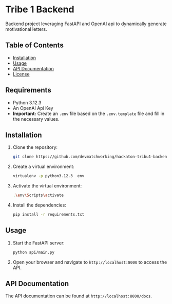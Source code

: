 # Tribe 1 Backend

Backend project leveraging FastAPI and OpenAI api to dynamically generate motivational letters.

## Table of Contents

- [Installation](#installation)
- [Usage](#usage)
- [API Documentation](#api-documentation)
- [License](#license)

## Requirements

- Python 3.12.3
- An OpenAI Api Key
- **Important:** Create an `.env` file based on the `.env.template` file and fill in the necessary values.


## Installation

1. Clone the repository:

    ```bash
    git clone https://github.com/devmatchworking/hackaton-tribu1-backend.git
    ```

2. Create a virtual environment:

    ```bash
    virtualenv -p python3.12.3  env
    ```

3. Activate the virtual environment:

    ```bash
    .\env\Scripts\activate
    ```

4. Install the dependencies:

    ```bash
    pip install -r requirements.txt
    ```

## Usage

1. Start the FastAPI server:

    ```bash
    python api/main.py
    ```

2. Open your browser and navigate to `http://localhost:8000` to access the API.

## API Documentation

The API documentation can be found at `http://localhost:8000/docs`.
